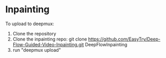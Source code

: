 # Inpainting

To upload to deepmux:
1. Clone the repository
2. Clone the inpainting repo:
git clone https://github.com/EasyTry/Deep-Flow-Guided-Video-Inpainting.git DeepFlowInpainting
3. run "deepmux upload"
